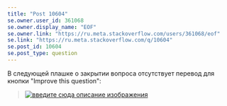 ```yaml
---
title: "Post 10604"
se.owner.user_id: 361068
se.owner.display_name: "EOF"
se.owner.link: "https://ru.meta.stackoverflow.com/users/361068/eof"
se.link: "https://ru.meta.stackoverflow.com/q/10604"
se.post_id: 10604
se.post_type: question
---
```

<p>В следующей плашке о закрытии вопроса отсутствует перевод для кнопки &quot;Improve this question&quot;:</p>
<blockquote>
<p><a href="https://i.stack.imgur.com/Fox6B.png" rel="nofollow noreferrer"><img src="https://i.stack.imgur.com/Fox6B.png" alt="введите сюда описание изображения" /></a></p>
</blockquote>
